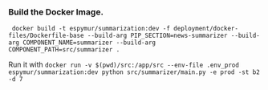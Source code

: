 


### Build the Docker Image.

` docker build -t espymur/summarization:dev -f deployment/docker-files/Dockerfile-base --build-arg PIP_SECTION=news-summarizer --build-arg COMPONENT_NAME=summarizer --build-arg COMPONENT_PATH=src/summarizer .`


Run it with 
`docker run -v $(pwd)/src:/app/src --env-file .env_prod espymur/summarization:dev python src/summarizer/main.py -e prod -st b2 -d 7`
